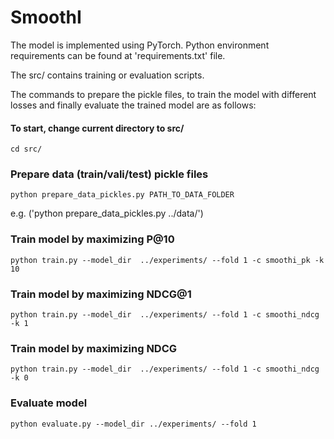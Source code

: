 # SmoothI 

The model is implemented using PyTorch. Python environment requirements can be found at 'requirements.txt' file.

The src/ contains training or evaluation scripts.


The commands to prepare the pickle files, to train the model with different losses and finally evaluate the trained model are as follows:

#### To start, change current directory to src/
`cd src/`

### Prepare data (train/vali/test) pickle files 
`python prepare_data_pickles.py PATH_TO_DATA_FOLDER`

e.g. ('python prepare_data_pickles.py ../data/')

### Train model by maximizing P@10
`python train.py --model_dir  ../experiments/ --fold 1 -c smoothi_pk -k 10`

### Train model by maximizing NDCG@1
`python train.py --model_dir  ../experiments/ --fold 1 -c smoothi_ndcg -k 1`

### Train model by maximizing NDCG
`python train.py --model_dir  ../experiments/ --fold 1 -c smoothi_ndcg -k 0`

### Evaluate model
`python evaluate.py --model_dir ../experiments/ --fold 1`
